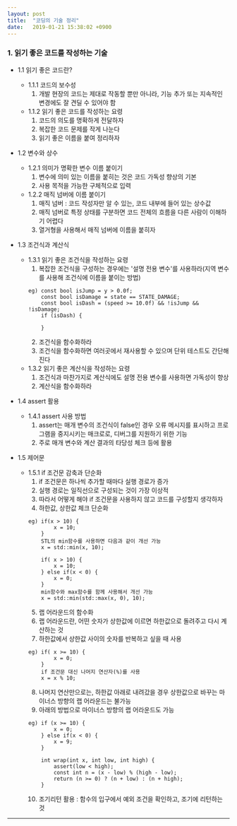 ```yaml
---
layout: post
title:  "코딩의 기술 정리"
date:   2019-01-21 15:38:02 +0900
---
```


### 1. 읽기 좋은 코드를 작성하는 기술
* 1.1 읽기 좋은 코드란?
	- 1.1.1 코드의 보수성
		1. 개발 현장의 코드는 제대로 작동할 뿐만 아니라, 기능 추가 또는 지속적인 변경에도 잘 견딜 수 있어야 함
	- 1.1.2 읽기 좋은 코드를 작성하는 요령
		1. 코드의 의도를 명확하게 전달하자
		2. 복잡한 코드 문제를 작게 나눈다
		3. 읽기 좋은 이름을 붙여 정리하자
	
* 1.2 변수와 상수
	- 1.2.1 의미가 명확한 변수 이름 붙이기
		1. 변수에 의미 있는 이름을 붙히는 것은 코드 가독성 향상의 기본
		2. 사용 목적을 가능한 구체적으로 입력
	- 1.2.2 매직 넘버에 이름 붙이기
		1. 매직 넘버 : 코드 작성자만 알 수 있는, 코드 내부에 들어 있는 상수값
		2. 매직 넘버로 특정 상태를 구분하면 코드 전체의 흐름을 다른 사람이 이해하기 어렵다
		3. 열거형을 사용해서 매직 넘버에 이름을 붙히자

* 1.3 조건식과 계산식
	- 1.3.1 읽기 좋은 조건식을 작성하는 요령
		1. 복잡한 조건식을 구성하는 경우에는 '설명 전용 변수'를 사용하라(지역 변수를 사용해 조건식에 이름을 붙이는 방법)
		~~~
		eg) const bool isJump = y > 0.0f;
			const bool isDamage = state == STATE_DAMAGE;
			const bool isDash = (speed >= 10.0f) && !isJump && !isDamage;
			if (isDash) {

			}
		~~~
		2. 조건식을 함수화하라
		3. 조건식을 함수화하면 여러곳에서 재사용할 수 있으며 단위 테스트도 간단해진다
	- 1.3.2 읽기 좋은 계산식을 작성하는 요령
		1. 조건식과 마찬가지로 계산식에도 설명 전용 변수를 사용하면 가독성이 향상
		2. 계산식을 함수화하라

* 1.4 assert 활용
	- 1.4.1 assert 사용 방법
		1. assert는 매개 변수의 조건식이 false인 경우 오류 메시지를 표시하고 프로그램을 중지시키는 매크로로, 디버그를 지원하기 위한 기능
		2. 주로 매개 변수와 계산 결과의 타당성 체크 등에 활용

* 1.5 제어문
	- 1.5.1 if 조건문 감축과 단순화
		1. if 조건문은 하나씩 추가할 때마다 실행 경로가 증가
		2. 실행 경로는 일직선으로 구성되는 것이 가장 이상적
		3. 따라서 어떻게 해야 if 조건문을 사용하지 않고 코드를 구성할지 생각하자
		4. 하한값, 상한값 체크 단순화
		~~~
		eg) if(x > 10) {
				x = 10;
			}
			STL의 min함수를 사용하면 다음과 같이 개선 가능
			x = std::min(x, 10);

			if( x > 10) {
				x = 10;
			} else if(x < 0) {
				x = 0;
			}
			min함수와 max함수를 함께 사용해서 개선 가능
			x = std::min(std::max(x, 0), 10);
		~~~
		5. 랩 어라운드의 함수화 
		6. 랩 어라운드란, 어떤 숫자가 상한값에 이르면 하한값으로 돌려주고 다시 계산하는 것
		7. 하한값에서 상한값 사이의 숫자를 반복하고 싶을 때 사용
		~~~
		eg) if( x >= 10) {
				x = 0;
			}
			if 조건문 대신 나머지 연산자(%)를 사용
			x = x % 10;
		~~~
		8. 나머지 연산만으로는, 하한값 아래로 내려갔을 경우 상한값으로 바꾸는 마이너스 방향의 랩 어라운드는 불가능
		9. 아래의 방법으로 마이너스 방향의 랩 어라운드도 가능
		~~~
		eg) if (x >= 10) {
				x = 0;
			} else if(x < 0) {
				x = 9;
			}

			int wrap(int x, int low, int high) {
				assert(low < high);
				const int n = (x - low) % (high - low);
				return (n >= 0) ? (n + low) : (n + high);
			}
		~~~
		10. 조기리턴 활용 : 함수의 입구에서 예외 조건을 확인하고, 조기에 리턴하는 것

---
